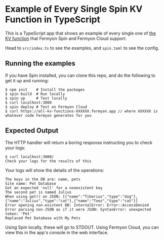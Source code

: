 # Example of Every Single Spin KV Function in TypeScript

This is a TypeScript app that shows an example of every single one of [the KV function]( https://developer.fermyon.com/spin/kv-store-api-guide) that Fermyon Spin and Fermyon Cloud support.

Head to `src/index.ts` to see the examples, and `spin.toml` to see the config.

## Running the examples

If you have Spin installed, you can clone this repo, and do the following to get it up and running:

```console
$ npm init    # Install the packages
$ spin build  # Run locally
$ spin up     # Test locally
$ curl localhost:3000
$ spin deploy # Test on Fermyon Cloud
$ curl https://all-kv-functions-XXXXXX.fermyon.app // where XXXXXX is whatever code Fermyon generates for you
```

## Expected Output

The HTTP handler will return a boring response instructing you to check your logs:

```console
$ curl localhost:3000/
Check your logs for the results of this
```

Your logs will show the details of the operations:

```
The keys in the DB are: name, pets
Site name: Pet Database
Got an expected 'null' for a nonexistent key
The second pet is named Julius
When using get() on JSON: [{"name":"Tiberius","type":"dog"},{"name":"Julius","type":"cat"},{"name":"Toez","type":"cat"}]
Error opening non-existent DB: InternalError: Error::AccessDenied
Error parsing non-JSON as if it were JSON: SyntaxError: unexpected token: 'Pet'
Replaced Pet Database with My Pets
```

Using Spin locally, these will go to STDOUT. Using Fermyon Cloud, you can view this in the app's console in the web interface.
